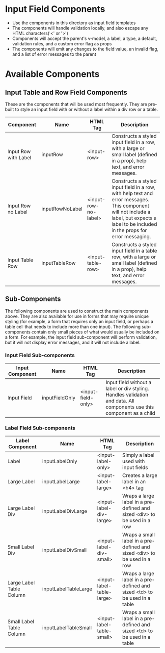 # Input Field Components
- Use the components in this directory as input field templates
- The components will handle validation locally, and also escape any HTML characters('&lt;' or '&gt;')
- Components will accept the parent's v-model, a label, a type, a default, validation rules, and a custom error flag as props
- The components will emit any changes to the field value, an invalid flag, and a list of error messages to the parent

# Available Components
## Input Table and Row Field Components
These are the components that will be used most frequently. They are pre-built to style an input field with or without a label within a div row or a table.

| Component | Name | HTML Tag | Description |
| --------- | ---- | -------- | ----------- |
| Input Row with Label | inputRow | &lt;input-row&gt; | Constructs a styled input field in a row, with a large or small label (defined in a prop), help text, and error messages. |
| Input Row no Label | inputRowNoLabel | &lt;input-row-no-label&gt; | Constructs a styled input field in a row, with help text and error messages. This component will not include a label, but expects a label to be included in the props for error messaging. |
| Input Table Row | inputTableRow | &lt;input-table-row&gt; | Constructs a styled input field in a table row, with a large or small label (defined in a prop), help text, and error messages. |

## Sub-Components
The following components are used to construct the main components above. They are also available for use in forms that may require unique styling (for example, a form that requires only an input field, or perhaps a table cell that needs to include more than one input).
The following sub-components contain only small pieces of what would usually be included on a form. For example, the input field sub-component will perform validation, but it will not display error messages, and it will not include a label.

### Input Field Sub-components
| Input Component | Name | HTML Tag | Description |
| --------- | ---- | -------- | ----------- |
| Input Field | inputFieldOnly | &lt;input-field-only&gt; | Input field without a label or div styling. Handles validation and data. All components use this component as a child |

### Label Field Sub-components
| Label Component | Name | HTML Tag | Description |
| --------- | ---- | -------- | ----------- |
| Label | inputLabelOnly | &lt;input-label-only&gt; | Simply a label used with input fields |
| Large Label | inputLabelLarge | &lt;input-label-large&gt; | Creates a large label in an &lt;h4&gt; tag |
| Large Label Div | inputLabelDivLarge | &lt;input-label-div-large&gt; | Wraps a large label in a pre-defined and sized &lt;div&gt; to be used in a row |
| Small Label Div | inputLabelDivSmall | &lt;input-label-div-small&gt; | Wraps a small label in a pre-defined and sized &lt;div&gt; to be used in a row |
| Large Label Table Column | inputLabelTableLarge | &lt;input-label-table-large&gt; | Wraps a large label in a pre-defined and sized &lt;td&gt; to be used in a table |
| Small Label Table Column | inputLabelTableSmall | &lt;input-label-table-small&gt; | Wraps a small label in a pre-defined and sized &lt;td&gt; to be used in a table |

